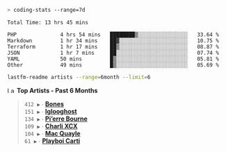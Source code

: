 ```zsh
> coding-stats --range=7d
```

<!--START_SECTION:waka-->

```text
Total Time: 13 hrs 45 mins

PHP              4 hrs 54 mins   ████████▒░░░░░░░░░░░░░░░░   33.64 %
Markdown         1 hr 34 mins    ██▓░░░░░░░░░░░░░░░░░░░░░░   10.75 %
Terraform        1 hr 17 mins    ██▒░░░░░░░░░░░░░░░░░░░░░░   08.87 %
JSON             1 hr 7 mins     ██░░░░░░░░░░░░░░░░░░░░░░░   07.74 %
YAML             50 mins         █▒░░░░░░░░░░░░░░░░░░░░░░░   05.81 %
Other            49 mins         █▒░░░░░░░░░░░░░░░░░░░░░░░   05.69 %
```

<!--END_SECTION:waka-->

```zsh
lastfm-readme artists --range=6month --limit=6
```

<!--START_LASTFM_ARTISTS:{"period": "6month", "rows": 6}-->
<a href="https://last.fm" target="_blank"><img src="https://user-images.githubusercontent.com/17434202/215290617-e793598d-d7c9-428f-9975-156db1ba89cc.svg" alt="Last.fm Logo" width="18" height="13"/></a> **Top Artists - Past 6 Months**

> `412 ▶️` ∙ **[Bones](https://www.last.fm/music/Bones)**<br/>
> `151 ▶️` ∙ **[Iglooghost](https://www.last.fm/music/Iglooghost)**<br/>
> `134 ▶️` ∙ **[Pi’erre Bourne](https://www.last.fm/music/Pi%E2%80%99erre+Bourne)**<br/>
> `109 ▶️` ∙ **[Charli XCX](https://www.last.fm/music/Charli+XCX)**<br/>
> `104 ▶️` ∙ **[Mac Quayle](https://www.last.fm/music/Mac+Quayle)**<br/>
> `61 ▶️` ∙ **[Playboi Carti](https://www.last.fm/music/Playboi+Carti)**<br/>
<!--END_LASTFM_ARTISTS-->
